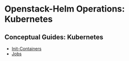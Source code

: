 # Openstack-Helm Operations: Kubernetes

## Conceptual Guides: Kubernetes
- [Init-Containers](kb-init-containers.md)
- [Jobs](kb-jobs.md)
